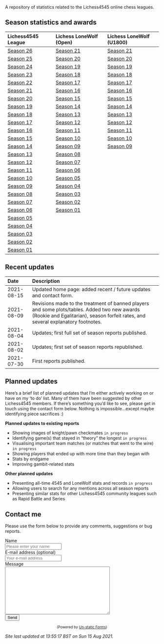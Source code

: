 A repository of statistics related to the Lichess4545 online chess
leagues.

## Season statistics and awards

| Lichess4545 League                                                                     | Lichess LoneWolf (Open)                                                                  | Lichess LoneWolf (U1800)                                                                  |
|:---------------------------------------------------------------------------------------|:-----------------------------------------------------------------------------------------|:------------------------------------------------------------------------------------------|
| [Season 26](https://rahulan-c.github.io/lichess4545-stats/reports/stats_4545_s26.html) | [Season 21](https://rahulan-c.github.io/lichess4545-stats/reports/stats_lwopen_s21.html) | [Season 21](https://rahulan-c.github.io/lichess4545-stats/reports/stats_lwu1800_s21.html) |
| [Season 25](https://rahulan-c.github.io/lichess4545-stats/reports/stats_4545_s25.html) | [Season 20](https://rahulan-c.github.io/lichess4545-stats/reports/stats_lwopen_s20.html) | [Season 20](https://rahulan-c.github.io/lichess4545-stats/reports/stats_lwu1800_s20.html) |
| [Season 24](https://rahulan-c.github.io/lichess4545-stats/reports/stats_4545_s24.html) | [Season 19](https://rahulan-c.github.io/lichess4545-stats/reports/stats_lwopen_s19.html) | [Season 19](https://rahulan-c.github.io/lichess4545-stats/reports/stats_lwu1800_s19.html) |
| [Season 23](https://rahulan-c.github.io/lichess4545-stats/reports/stats_4545_s23.html) | [Season 18](https://rahulan-c.github.io/lichess4545-stats/reports/stats_lwopen_s18.html) | [Season 18](https://rahulan-c.github.io/lichess4545-stats/reports/stats_lwu1800_s18.html) |
| [Season 22](https://rahulan-c.github.io/lichess4545-stats/reports/stats_4545_s22.html) | [Season 17](https://rahulan-c.github.io/lichess4545-stats/reports/stats_lwopen_s17.html) | [Season 17](https://rahulan-c.github.io/lichess4545-stats/reports/stats_lwu1800_s17.html) |
| [Season 21](https://rahulan-c.github.io/lichess4545-stats/reports/stats_4545_s21.html) | [Season 16](https://rahulan-c.github.io/lichess4545-stats/reports/stats_lwopen_s16.html) | [Season 16](https://rahulan-c.github.io/lichess4545-stats/reports/stats_lwu1800_s16.html) |
| [Season 20](https://rahulan-c.github.io/lichess4545-stats/reports/stats_4545_s20.html) | [Season 15](https://rahulan-c.github.io/lichess4545-stats/reports/stats_lwopen_s15.html) | [Season 15](https://rahulan-c.github.io/lichess4545-stats/reports/stats_lwu1800_s15.html) |
| [Season 19](https://rahulan-c.github.io/lichess4545-stats/reports/stats_4545_s19.html) | [Season 14](https://rahulan-c.github.io/lichess4545-stats/reports/stats_lwopen_s14.html) | [Season 14](https://rahulan-c.github.io/lichess4545-stats/reports/stats_lwu1800_s14.html) |
| [Season 18](https://rahulan-c.github.io/lichess4545-stats/reports/stats_4545_s18.html) | [Season 13](https://rahulan-c.github.io/lichess4545-stats/reports/stats_lwopen_s13.html) | [Season 13](https://rahulan-c.github.io/lichess4545-stats/reports/stats_lwu1800_s13.html) |
| [Season 17](https://rahulan-c.github.io/lichess4545-stats/reports/stats_4545_s17.html) | [Season 12](https://rahulan-c.github.io/lichess4545-stats/reports/stats_lwopen_s12.html) | [Season 12](https://rahulan-c.github.io/lichess4545-stats/reports/stats_lwu1800_s12.html) |
| [Season 16](https://rahulan-c.github.io/lichess4545-stats/reports/stats_4545_s16.html) | [Season 11](https://rahulan-c.github.io/lichess4545-stats/reports/stats_lwopen_s11.html) | [Season 11](https://rahulan-c.github.io/lichess4545-stats/reports/stats_lwu1800_s11.html) |
| [Season 15](https://rahulan-c.github.io/lichess4545-stats/reports/stats_4545_s15.html) | [Season 10](https://rahulan-c.github.io/lichess4545-stats/reports/stats_lwopen_s10.html) | [Season 10](https://rahulan-c.github.io/lichess4545-stats/reports/stats_lwu1800_s10.html) |
| [Season 14](https://rahulan-c.github.io/lichess4545-stats/reports/stats_4545_s14.html) | [Season 09](https://rahulan-c.github.io/lichess4545-stats/reports/stats_lwopen_s09.html) | [Season 09](https://rahulan-c.github.io/lichess4545-stats/reports/stats_lwu1800_s09.html) |
| [Season 13](https://rahulan-c.github.io/lichess4545-stats/reports/stats_4545_s13.html) | [Season 08](https://rahulan-c.github.io/lichess4545-stats/reports/stats_lwopen_s08.html) |                                                                                           |
| [Season 12](https://rahulan-c.github.io/lichess4545-stats/reports/stats_4545_s12.html) | [Season 07](https://rahulan-c.github.io/lichess4545-stats/reports/stats_lwopen_s07.html) |                                                                                           |
| [Season 11](https://rahulan-c.github.io/lichess4545-stats/reports/stats_4545_s11.html) | [Season 06](https://rahulan-c.github.io/lichess4545-stats/reports/stats_lwopen_s06.html) |                                                                                           |
| [Season 10](https://rahulan-c.github.io/lichess4545-stats/reports/stats_4545_s10.html) | [Season 05](https://rahulan-c.github.io/lichess4545-stats/reports/stats_lwopen_s05.html) |                                                                                           |
| [Season 09](https://rahulan-c.github.io/lichess4545-stats/reports/stats_4545_s09.html) | [Season 04](https://rahulan-c.github.io/lichess4545-stats/reports/stats_lwopen_s04.html) |                                                                                           |
| [Season 08](https://rahulan-c.github.io/lichess4545-stats/reports/stats_4545_s08.html) | [Season 03](https://rahulan-c.github.io/lichess4545-stats/reports/stats_lwopen_s03.html) |                                                                                           |
| [Season 07](https://rahulan-c.github.io/lichess4545-stats/reports/stats_4545_s07.html) | [Season 02](https://rahulan-c.github.io/lichess4545-stats/reports/stats_lwopen_s02.html) |                                                                                           |
| [Season 06](https://rahulan-c.github.io/lichess4545-stats/reports/stats_4545_s06.html) | [Season 01](https://rahulan-c.github.io/lichess4545-stats/reports/stats_lwopen_s01.html) |                                                                                           |
| [Season 05](https://rahulan-c.github.io/lichess4545-stats/reports/stats_4545_s05.html) |                                                                                          |                                                                                           |
| [Season 04](https://rahulan-c.github.io/lichess4545-stats/reports/stats_4545_s04.html) |                                                                                          |                                                                                           |
| [Season 03](https://rahulan-c.github.io/lichess4545-stats/reports/stats_4545_s03.html) |                                                                                          |                                                                                           |
| [Season 02](https://rahulan-c.github.io/lichess4545-stats/reports/stats_4545_s02.html) |                                                                                          |                                                                                           |
| [Season 01](https://rahulan-c.github.io/lichess4545-stats/reports/stats_4545_s01.html) |                                                                                          |                                                                                           |

## Recent updates

| Date       | Description                                                                                                                                                                      |
|:-----------|:---------------------------------------------------------------------------------------------------------------------------------------------------------------------------------|
| 2021-08-15 | Updated home page: added recent / future updates and contact form.                                                                                                               |
| 2021-08-09 | Revisions made to the treatment of banned players and some plots/tables. Added two new awards (Rookie and Egalitarian), season forfeit rates, and several explanatory footnotes. |
| 2021-08-04 | Updates; first full set of season reports published.                                                                                                                             |
| 2021-08-02 | Updates; first set of season reports republished.                                                                                                                                |
| 2021-07-30 | First reports published.                                                                                                                                                         |

## Planned updates

Here’s a brief list of planned updates that I’m either actively working
on or have on my ‘to do’ list. Many of them have been suggested by other
Lichess4545 members. If there’s something you’d like to see, please get
in touch using the contact form below. Nothing is impossible…except
maybe identifying piece sacrifices :)

**Planned updates to existing reports**

-   Showing images of knight/pawn checkmates `in progress`
-   Identifying game(s) that stayed in “theory” the longest
    `in progress`
-   Visualising important team matches (or matches that went to the
    wire) `in progress`
-   Showing players that ended up with more time than they began with
-   Stats by endgame
-   Improving gambit-related stats

**Other planned updates**

-   Presenting all-time 4545 and LoneWolf stats and records
    `in progress`
-   Allowing users to search for any mentions across all season reports
-   Presenting similar stats for other Lichess4545 community leagues
    such as Rapid Battle and Series

## Contact me

Please use the form below to provide any comments, suggestions or bug
reports.

<form method="post" action="https://forms.un-static.com/forms/c65e8c7acaf8b132767fee1fba923d3d07b959c5">
  <div class="form-group row">
    <label for="name" class="col-4 col-form-label">Name</label>
    <div class="col-8">
      <div class="input-group">
        <div class="input-group-addon">
          <i class="fa fa-user"></i>
        </div>
        <input id="name" name="name" placeholder="Please enter your name" type="text" required="required" class="form-control">
      </div>
    </div>
  </div>
  <div class="form-group row">
    <label for="email" class="col-4 col-form-label">E-mail address (optional)</label>
    <div class="col-8">
      <div class="input-group">
        <div class="input-group-addon">
          <i class="fa fa-envelope"></i>
        </div>
        <input id="email" name="email" placeholder="Your e-mail address" type="text" class="form-control">
      </div>
    </div>
  </div>
  <div class="form-group row">
    <label for="message" class="col-4 col-form-label">Message</label>
    <div class="col-8">
      <textarea id="message" name="message" cols="40" rows="10" required="required" class="form-control"></textarea>
    </div>
  </div>
  <div class="form-group row">
    <div class="offset-4 col-8">
      <button name="submit" type="submit" class="button">Send</button>
    </div>
  </div>
</form>
<div align="center">
  <p><small>(Powered by <a rel="nofollow" href="https://un-static.com/">Un-static Forms</a>)</small></p>
</div>

*Site last updated at 13:55:17 BST on Sun 15 Aug 2021.*
